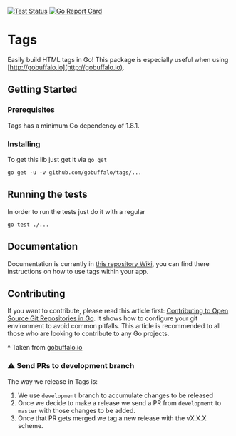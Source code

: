  [![Test Status](https://github.com/gobuffalo/tags/workflows/Tests/badge.svg)](https://github.com/gobuffalo/tags/actions)
 [![Go Report Card](https://goreportcard.com/badge/github.com/gobuffalo/tags)](https://goreportcard.com/report/github.com/gobuffalo/tags)

# Tags

Easily build HTML tags in Go! This package is especially useful when using [http://gobuffalo.io](http://gobuffalo.io).

## Getting Started
### Prerequisites

Tags has a minimum Go dependency of 1.8.1.

### Installing

To get this lib just get it via `go get`

```
go get -u -v github.com/gobuffalo/tags/...
```
## Running the tests

In order to run the tests just do it with a regular

```
go test ./...
```
## Documentation

Documentation is currently in [this repository Wiki](https://github.com/gobuffalo/tags/wiki), you can find there instructions on how to use tags within your app.

## Contributing

If you want to contribute, please read this article first: [Contributing to Open Source Git Repositories in Go](https://splice.com/blog/contributing-open-source-git-repositories-go/). It shows how to configure your git environment to avoid common pitfalls. This article is recommended to all those who are looking to contribute to any Go projects.

^ Taken from [gobuffalo.io](https://https://gobuffalo.io/docs/contributing)

### ⚠️ Send PRs to development branch

The way we release in Tags is:

1. We use `development` branch to accumulate changes to be released 
2. Once we decide to make a release we send a PR from `development` to `master` with those changes to be added.
3. Once that PR gets merged we tag a new release with the vX.X.X scheme.